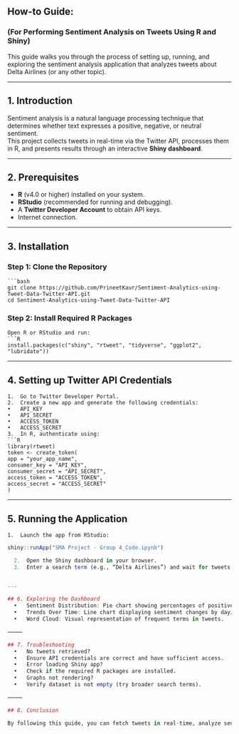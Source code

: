 ## How-to Guide: 
### (For Performing Sentiment Analysis on Tweets Using R and Shiny)

This guide walks you through the process of setting up, running, and exploring the sentiment analysis application that analyzes tweets about Delta Airlines (or any other topic).

---

## 1. Introduction
Sentiment analysis is a natural language processing technique that determines whether text expresses a positive, negative, or neutral sentiment.  
This project collects tweets in real-time via the Twitter API, processes them in R, and presents results through an interactive **Shiny dashboard**.

---

## 2. Prerequisites
- **R** (v4.0 or higher) installed on your system.  
- **RStudio** (recommended for running and debugging).  
- A **Twitter Developer Account** to obtain API keys.  
- Internet connection.

---

## 3. Installation

### Step 1: Clone the Repository
    ```bash
    git clone https://github.com/PrineetKaur/Sentiment-Analytics-using-Tweet-Data-Twitter-API.git
    cd Sentiment-Analytics-using-Tweet-Data-Twitter-API

### Step 2: Install Required R Packages
    Open R or RStudio and run:
    ```R
    install.packages(c("shiny", "rtweet", "tidyverse", "ggplot2", "lubridate"))

---

## 4. Setting up Twitter API Credentials
	1.	Go to Twitter Developer Portal.
	2.	Create a new app and generate the following credentials:
	•	API_KEY
	•	API_SECRET
	•	ACCESS_TOKEN
	•	ACCESS_SECRET
	3.	In R, authenticate using:
    ```R
    library(rtweet)
    token <- create_token(
    app = "your_app_name",
    consumer_key = "API_KEY",
    consumer_secret = "API_SECRET",
    access_token = "ACCESS_TOKEN",
    access_secret = "ACCESS_SECRET"
    )

---

## 5. Running the Application
	1.	Launch the app from RStudio:
  ```R
  shiny::runApp("SMA Project - Group 4_Code.ipynb")

	2.	Open the Shiny dashboard in your browser.
	3.	Enter a search term (e.g., “Delta Airlines”) and wait for tweets to load.


---

## 6. Exploring the Dashboard
	•	Sentiment Distribution: Pie chart showing percentages of positive, negative, and neutral tweets.
	•	Trends Over Time: Line chart displaying sentiment changes by day/hour.
	•	Word Cloud: Visual representation of frequent terms in tweets.

⸻

## 7. Troubleshooting
	•	No tweets retrieved?
	•	Ensure API credentials are correct and have sufficient access.
	•	Error loading Shiny app?
	•	Check if the required R packages are installed.
	•	Graphs not rendering?
	•	Verify dataset is not empty (try broader search terms).

⸻

## 8. Conclusion

By following this guide, you can fetch tweets in real-time, analyze sentiment, and visualize insights interactively. This project demonstrates how social media analytics can help businesses understand customer perception.

